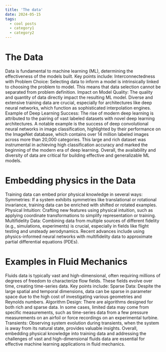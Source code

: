 ```yaml
---
title: 'The data'
date: 2024-05-15
tags:
  - cool posts
  - category1
  - category2
---
```

The Data
======
Data is fundamental to machine learning (ML), determining the effectiveness of the models built. Key points include:
Interconnectedness with Problem Choice: Selecting data to inform a model is intrinsically linked to choosing the problem to model. This means that data selection cannot be separated from problem definition.
Impact on Model Quality: The quality and quantity of data directly impact the resulting ML model. Diverse and extensive training data are crucial, especially for architectures like deep neural networks, which function as sophisticated interpolation engines.
Example of Deep Learning Success: The rise of modern deep learning is attributed to the pairing of vast labeled datasets with novel deep learning architectures. A notable example is the success of deep convolutional neural networks in image classification, highlighted by their performance on the ImageNet database, which contains over 14 million labeled images across more than 20,000 categories. This large and rich dataset was instrumental in achieving high classification accuracy and marked the beginning of the modern era of deep learning.
Overall, the availability and diversity of data are critical for building effective and generalizable ML models.

Embedding physics in the Data
======
Training data can embed prior physical knowledge in several ways:
Symmetries: If a system exhibits symmetries like translational or rotational invariance, training data can be enriched with shifted or rotated examples.
Physical Intuition: Crafting new features using physical intuition, such as applying coordinate transformations to simplify representation or training.
Multifidelity Data: Combining data from multiple sources of different fidelity (e.g., simulations, experiments) is crucial, especially in fields like flight testing and unsteady aerodynamics. Recent advances include using physics-informed neural networks with multifidelity data to approximate partial differential equations (PDEs).

Examples in Fluid Mechanics
======
Fluids data is typically vast and high-dimensional, often requiring millions of degrees of freedom to characterize flow fields. These fields evolve over time, creating time-series data. Key points include:
Sparse Data: Despite the large spatial and temporal dimensions, data can be sparse in parameter space due to the high cost of investigating various geometries and Reynolds numbers.
Algorithm Design: There are algorithms designed for both rich and sparse data. In some cases, limited data may come from specific measurements, such as time-series data from a few pressure measurements on an airfoil or force recordings on an experimental turbine.
Transients: Observing system evolution during transients, when the system is away from its natural state, provides valuable insights.
Overall, embedding physical knowledge into training data and addressing the challenges of vast and high-dimensional fluids data are essential for effective machine learning applications in fluid mechanics.


